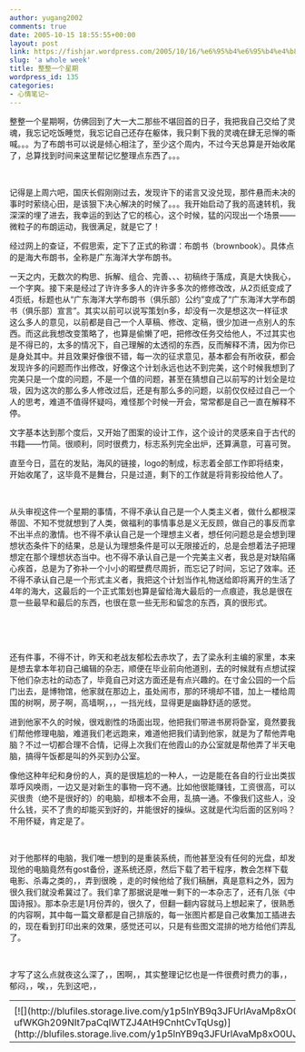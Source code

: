 ```yaml
---
author: yugang2002
comments: true
date: 2005-10-15 18:55:55+00:00
layout: post
link: https://fishjar.wordpress.com/2005/10/16/%e6%95%b4%e6%95%b4%e4%b8%80%e4%b8%aa%e6%98%9f%e6%9c%9f/
slug: 'a whole week'
title: 整整一个星期
wordpress_id: 135
categories:
- 心情笔记~
---
```


整整一个星期啊，仿佛回到了大一大二那些不堪回首的日子，我把我自己交给了灵魂，我忘记吃饭睡觉，我忘记自己还存在躯体，我只剩下我的灵魂在肆无忌惮的嘶喊。。。为了布朗书可以说是倾心相注了，至少这个周内，不过今天总算是开始收尾了，总算找到时间来这里帮记忆整理点东西了。。。




 




记得是上周六吧，国庆长假刚刚过去，发现许下的诺言又没兑现，那件悬而未决的事时时萦绕心田，是该狠下决心解决的时候了。。。我开始启动了我的高速转机，我深深的埋了进去，我幸运的到达了它的核心，这个时候，猛的闪现出一个场景——微粒子的布朗运动，我很满足，就是它了！




经过网上的查证，不假思索，定下了正式的称谓：布朗书（brownbook）。具体点的是海大布朗书，全称是广东海洋大学布朗书。




一天之内，无数次的构思、拆解、组合、完善、、、初稿终于落成，真是大快我心，一个字爽。接下来是经过了许许多多人的许许多多次的修修改改，从2页纸变成了4页纸，标题也从“广东海洋大学布朗书（俱乐部）公约”变成了“广东海洋大学布朗书（俱乐部）宣言”。其实以前可以说写策划n多，却没有一次是想这次一样征求这么多人的意见，以前都是自己一个人草稿、修改、定稿，很少加进一点别人的东西。而这此我想改变策略了，也算是偷懒了吧，把修改任务交给他人，不过其实也是不得已的，太多的情况下，自己理解的太透彻的东西，反而解释不清，因为你已是身处其中。并且效果好像很不错，每一次的征求意见，基本都会有所收获，都会发现许多的问题而作出修改，好像这个计划永远也达不到完美，这个时候我想到了完美只是一个度的问题，不是一个值的问题，甚至在猜想自己以前写的计划全是垃圾，因为这次的那么多人修改过后，还是有那么多的问题，以前仅仅经过自己一个人的思考，难道不值得怀疑吗，难怪那个时候一开会，常常都是自己一直在解释不停。




文字基本达到那个度后，又开始了图案的设计工作，这个设计的灵感来自于古代的书籍——竹简。很顺利，同时很费力，标志系列完全出炉，还算满意，可喜可贺。




直至今日，蓝在的发贴，海风的链接，logo的制成，标志着全部工作即将结束，开始收尾了，这毕竟不是舞台，只是过道，剩下的工作就是将背影投给他人了。




 




从头审视这件一个星期的事情，不得不承认自己是一个人类主义者，做什么都根深蒂固、不知不觉就想到了人类，做福利的事情事总是义无反顾，做自己的事反而拿不出半点的激情。也不得不承认自己是一个理想主义者，想任何问题总是会想到理想状态条件下的结果，总是认为理想条件是可以无限接近的，总是会想着法子把理想定在那个理想状态当中。也不得不承认自己是一个完美主义者，我总是对缺陷痛心疾首，总是为了弥补一个小小的暇壁费尽周折，而忘记了时间，忘记了效率。还不得不承认自己是一个形式主义者，我把这个计划当作礼物送给即将离开的生活了4年的海大，这最后的一个正式策划也算是留给海大最后的一点痕迹，我总是很在意一些最早和最后的东西，也很在意一些无形和留念的东西，真的很形式。




 




 




还有件事，不得不计，昨天和老战友郁松去赤坎了，去了梁永利主编的家里，本来是想去拿本年初自己编辑的杂志，顺便在毕业前向他道别，去的时候就有点想试探下他们杂志社的动态了，毕竟自己对这方面还是有点兴趣的。在寸金公园的一个后门出去，是博物馆，他家就在那边上，虽处闹市，那的环境却不错，加上一楼给周围的树啊，房子啊，高墙啊，，，一挡光线，显得更是幽静舒适的感觉。




进到他家不久的时候，很戏剧性的场面出现，他把我们带进书房将卧室，竟然要我们帮他修理电脑，难道我们老远跑来，难道他把我们请到他家，就是为了帮他弄电脑？不过一切都合理不合情，记得上次我们在他霞山的办公室就是帮他弄了半天电脑，搞得午饭都是叫的外买到办公室。




像他这种年纪和身份的人，真的是很尴尬的一种人，一边是能在各自的行业出类拔萃呼风唤雨，一边又是对新生的事物一窍不通。比如他很能赚钱，工资很高，可以买很贵（绝不是很好的）的电脑，却根本不会用，乱搞一通。不像我们这些人，没什么钱，买不了贵的却能买到好的，并能很好的操纵。这就是代沟后面的区别吗？不用怀疑，肯定是了。




 




对于他那样的电脑，我们唯一想到的是重装系统，而他甚至没有任何的光盘，却发现他的电脑竟然有gost备份，遂系统还原，然后下载了若干程序，教会怎样下载电影、杀毒之类的，，弄到很晚 ，走的时候他给了我们稿酬，真是意料之外，因为很久我们就没希冀过了。我们拿了那据说是唯一剩下的一本杂志了，还有几张《中国诗报》。那本杂志是1月份弄的，很久了，但翻一翻内容就马上想起来了，很熟悉的内容啊，其中每一篇文章都是自己排版的，每一张图片都是自己收集加工插进去的，现在看到打印出来的效果，感觉还可以，只是有些图文混排的地方给他们弄乱了。




 




才写了这么点就夜这么深了，，困啊，，其实整理记忆也是一件很费时费力的事，，郁闷，，唉，，先到这吧，，

<table border="0" cellspacing="0" ><tr >
<td >
</td></tr><tr >
<td valign="top" >[![](http://blufiles.storage.live.com/y1p5lnYB9q3JFUrlAvaMp8xO0UJHUeMSIbrTZxs-ufWKGh209NIt7paCqIWTZJ4AtH9CnhtCvTqUsg)](http://blufiles.storage.live.com/y1p5lnYB9q3JFUrlAvaMp8xO0UJHUeMSIbrFHtbQQKOqOl8bC876z87_BccmL9y9aGO5GbkaMwuuVk)
</td>
<td width="15" >
</td>
<td valign="top" >[![](http://blufiles.storage.live.com/y1pL03F8i403JqImNgFbCgJcPHEVhlgM0DqIUZKYsPaH5oTQumz7zU5c0N8qj4tC2zqsVtYZ9RNvbk)](http://blufiles.storage.live.com/y1pL03F8i403JqImNgFbCgJcPHEVhlgM0DqD-XlHhY9Dlgdmg_eu0xSJRjjuOoFmrSYhp2rdGk67oo)
</td></tr></table>
